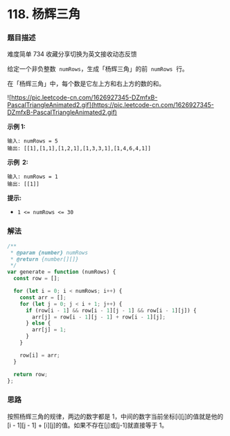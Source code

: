 # 118. 杨辉三角

### 题目描述

难度简单 734 收藏分享切换为英文接收动态反馈

给定一个非负整数  `numRows`，生成「杨辉三角」的前  `numRows`  行。

在「杨辉三角」中，每个数是它左上方和右上方的数的和。

![https://pic.leetcode-cn.com/1626927345-DZmfxB-PascalTriangleAnimated2.gif](https://pic.leetcode-cn.com/1626927345-DZmfxB-PascalTriangleAnimated2.gif)

**示例 1:**

```
输入: numRows = 5
输出: [[1],[1,1],[1,2,1],[1,3,3,1],[1,4,6,4,1]]

```

**示例  2:**

```
输入: numRows = 1
输出: [[1]]

```

**提示:**

- `1 <= numRows <= 30`

### 解法

```jsx
/**
 * @param {number} numRows
 * @return {number[][]}
 */
var generate = function (numRows) {
  const row = [];

  for (let i = 0; i < numRows; i++) {
    const arr = [];
    for (let j = 0; j < i + 1; j++) {
      if (row[i - 1] && row[i - 1][j - 1] && row[i - 1][j]) {
        arr[j] = row[i - 1][j - 1] + row[i - 1][j];
      } else {
        arr[j] = 1;
      }
    }

    row[i] = arr;
  }

  return row;
};
```

### 思路

按照杨辉三角的规律，两边的数字都是 1，中间的数字当前坐标[i][j]的值就是他的[i - 1][j - 1] + [i][j]的值。如果不存在[j]或[j-1]就直接等于 1。
